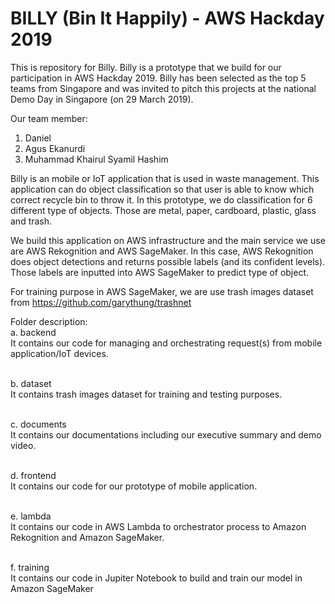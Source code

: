 # BILLY (Bin It Happily) - AWS Hackday 2019
This is repository for Billy. Billy is a prototype that we build for our participation in AWS Hackday 2019. Billy has been selected as the top 5 teams from Singapore and was invited to pitch this projects at the national Demo Day in Singapore (on 29 March 2019).

Our team member:
1. Daniel
2. Agus Ekanurdi
3. Muhammad Khairul Syamil Hashim

Billy is an mobile or IoT application that is used in waste management. This application can do object classification so that user is able to know which correct recycle bin to throw it.  In this prototype, we do classification for 6 different type of objects. Those are metal, paper, cardboard, plastic, glass and trash. 

We build this application on AWS infrastructure and the main service we use are AWS Rekognition and AWS SageMaker. In this case, AWS Rekognition does object detections and returns possible labels (and its confident levels). Those labels are inputted into AWS SageMaker to predict type of object.

For training purpose in AWS SageMaker, we are use trash images dataset from https://github.com/garythung/trashnet

Folder description:<br>
a. backend<br>
It contains our code for managing and orchestrating request(s) from mobile application/IoT devices.<br>
<br>

b. dataset<br>
It contains trash images dataset for training and testing purposes.<br>
<br>

c. documents<br>
It contains our documentations including our executive summary and demo video.<br>
<br>

d. frontend<br>
It contains our code for our prototype of mobile application.<br>
<br>

e. lambda<br>
It contains our code in AWS Lambda to orchestrator process to Amazon Rekognition and Amazon SageMaker.<br>
<br>

f. training<br>
It contains our code in Jupiter Notebook to build and train our model in Amazon SageMaker<br>
